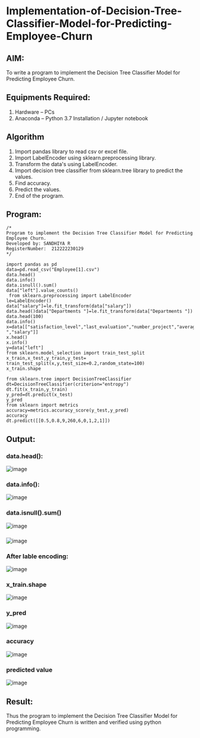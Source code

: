 # Implementation-of-Decision-Tree-Classifier-Model-for-Predicting-Employee-Churn

## AIM:
To write a program to implement the Decision Tree Classifier Model for Predicting Employee Churn.

## Equipments Required:
1. Hardware – PCs
2. Anaconda – Python 3.7 Installation / Jupyter notebook

## Algorithm
1. Import pandas library to read csv or excel file.
2. Import LabelEncoder using sklearn.preprocessing library.
3. Transform the data's using LabelEncoder.
4. Import decision tree classifier from sklearn.tree library to predict the values.
5. Find accuracy.
6. Predict the values.
7. End of the program.

## Program:
```
/*
Program to implement the Decision Tree Classifier Model for Predicting Employee Churn.
Developed by: SANDHIYA R
RegisterNumber:  212222230129
*/
```
```
import pandas as pd
data=pd.read_csv("Employee[1].csv")
data.head()
data.info()
data.isnull().sum()
data["left"].value_counts()
 from sklearn.preprocessing import LabelEncoder
le=LabelEncoder()
data["salary"]=le.fit_transform(data["salary"])
data.head()data["Departments "]=le.fit_transform(data["Departments "])
data.head(100)
data.info()
x=data[["satisfaction_level","last_evaluation","number_project","average_montly_hours","time_spend_company","Work_accident","promotion_last_5years","Departments ","salary"]]
x.head()
x.info()
y=data["left"]
from sklearn.model_selection import train_test_split
x_train,x_test,y_train,y_test= train_test_split(x,y,test_size=0.2,random_state=100)
x_train.shape

from sklearn.tree import DecisionTreeClassifier
dt=DecisionTreeClassifier(criterion="entropy")
dt.fit(x_train,y_train)
y_pred=dt.predict(x_test)
y_pred
from sklearn import metrics
accuracy=metrics.accuracy_score(y_test,y_pred)
accuracy
dt.predict([[0.5,0.8,9,260,6,0,1,2,1]])
```
## Output:
### data.head():
![image](https://github.com/SandhiyaR1/Implementation-of-Decision-Tree-Classifier-Model-for-Predicting-Employee-Churn/assets/113497571/c4bc31b2-79fc-41e4-ace3-09bb8948158f)

### data.info():
![image](https://github.com/SandhiyaR1/Implementation-of-Decision-Tree-Classifier-Model-for-Predicting-Employee-Churn/assets/113497571/b4df07f4-37e5-4efc-b5ae-7230d06b1e6e)

### data.isnull().sum()
![image](https://github.com/SandhiyaR1/Implementation-of-Decision-Tree-Classifier-Model-for-Predicting-Employee-Churn/assets/113497571/a03be87a-1e7a-4195-bc2f-42c76e900795)

###
![image](https://github.com/SandhiyaR1/Implementation-of-Decision-Tree-Classifier-Model-for-Predicting-Employee-Churn/assets/113497571/e48d1053-d4f6-4407-a6a5-7956aa9176a1)

### After lable encoding:
![image](https://github.com/SandhiyaR1/Implementation-of-Decision-Tree-Classifier-Model-for-Predicting-Employee-Churn/assets/113497571/9ee8f9ef-7280-493c-a071-dfa64396660a)

### x_train.shape
![image](https://github.com/SandhiyaR1/Implementation-of-Decision-Tree-Classifier-Model-for-Predicting-Employee-Churn/assets/113497571/ae2ae673-738b-4939-917c-2a9709c38fae)

### y_pred
![image](https://github.com/SandhiyaR1/Implementation-of-Decision-Tree-Classifier-Model-for-Predicting-Employee-Churn/assets/113497571/be8a89c7-302d-451e-ae5d-d6460b5bfd41)

### accuracy
![image](https://github.com/SandhiyaR1/Implementation-of-Decision-Tree-Classifier-Model-for-Predicting-Employee-Churn/assets/113497571/682ba873-1dde-47c3-8686-af5e1b957269)

### predicted value
![image](https://github.com/SandhiyaR1/Implementation-of-Decision-Tree-Classifier-Model-for-Predicting-Employee-Churn/assets/113497571/bbbfe749-ca6c-4c5a-a14e-b8d1551f209f)




## Result:
Thus the program to implement the  Decision Tree Classifier Model for Predicting Employee Churn is written and verified using python programming.

